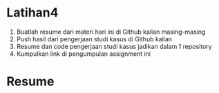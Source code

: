 # Latihan4

1. Buatlah resume dari materi hari ini di Github kalian masing-masing
2. Push hasil dari pengerjaan studi kasus di Github kalian
3. Resume dan code pengerjaan studi kasus jadikan dalam 1 repository
4. Kumpulkan link di pengumpulan assignment ini

# Resume
[link text itself]: http://www.reddit.com
